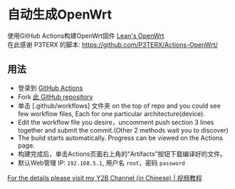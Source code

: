 # 自动生成OpenWrt

使用GitHub Actions构建OpenWrt固件 [Lean's OpenWrt](https://github.com/coolsnowwolf/lede)  
在此感谢 P3TERX 的脚本: https://github.com/P3TERX/Actions-OpenWrt/

## 用法

- 登录到 [GitHub Actions](https://github.com/features/actions/signup)
- Fork [此 GitHub repository](https://github.com/esirplayground/AutoBuild-OpenWrt)
- 单击 [.github/workflows] 文件夹 on the top of repo and you could see few workflow files, Each for one particular architecture(device).
- Edit the workflow file you desire，uncomment push section 3 lines together and submit the commit.(Other 2 methods wait you to discover)
- The build starts automatically. Progress can be viewed on the Actions page.
- 构建完成后，单击Actions页面右上角的“Artifacts”按钮下载编译好的文件。
- 默认Web管理 IP: `192.168.5.1`, 用户名 `root`，密码 `password`

[For the details please visit my Y2B Channel (in Chinese) | 视频教程](https://www.youtube.com/c/esirplayground)
